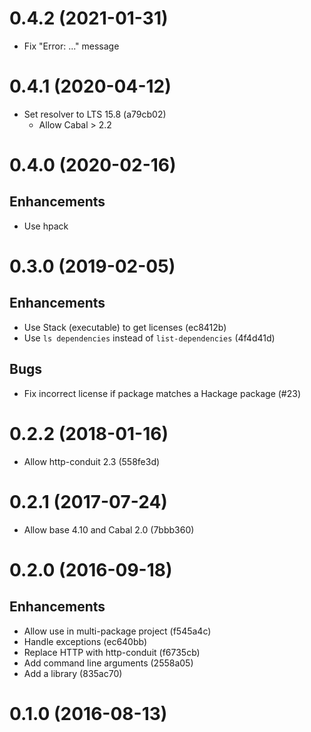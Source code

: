 # 0.4.2 (2021-01-31)

- Fix "Error: ..." message

# 0.4.1 (2020-04-12)

- Set resolver to LTS 15.8 (a79cb02)
  * Allow Cabal > 2.2

# 0.4.0 (2020-02-16)

## Enhancements

- Use hpack

# 0.3.0 (2019-02-05)

## Enhancements

- Use Stack (executable) to get licenses (ec8412b)
- Use `ls dependencies` instead of `list-dependencies` (4f4d41d)

## Bugs

- Fix incorrect license if package matches a Hackage package (#23)

# 0.2.2 (2018-01-16)

- Allow http-conduit 2.3 (558fe3d)

# 0.2.1 (2017-07-24)

- Allow base 4.10 and Cabal 2.0 (7bbb360)

# 0.2.0 (2016-09-18)

## Enhancements

- Allow use in multi-package project (f545a4c)
- Handle exceptions (ec640bb)
- Replace HTTP with http-conduit (f6735cb)
- Add command line arguments (2558a05)
- Add a library (835ac70)

# 0.1.0 (2016-08-13)
